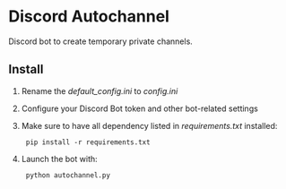 # Discord Autochannel
Discord bot to create temporary private channels.

## Install
1. Rename the *default_config.ini* to *config.ini*
2. Configure your Discord Bot token and other bot-related settings
3. Make sure to have all dependency listed in *requirements.txt* installed:

        pip install -r requirements.txt

4. Launch the bot with:

        python autochannel.py
